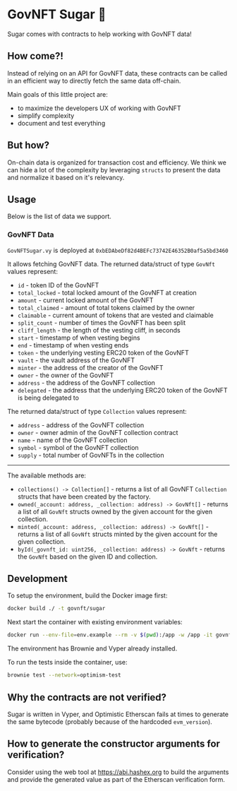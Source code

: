 # GovNFT Sugar 🍭

Sugar comes with contracts to help working with GovNFT data!

## How come?!

Instead of relying on an API for GovNFT data, these contracts
can be called in an efficient way to directly fetch the same data
off-chain.

Main goals of this little project are:
  * to maximize the developers UX of working with GovNFT
  * simplify complexity
  * document and test everything

## But how?

On-chain data is organized for transaction cost and efficiency. We think
we can hide a lot of the complexity by leveraging `structs` to present the data
and normalize it based on it's relevancy.

## Usage

Below is the list of data we support.

### GovNFT Data

`GovNFTSugar.vy` is deployed at `0xbEDAbeDf82d4BEFc73742E46352B0af5a5bd3460`

It allows fetching GovNFT data.
The returned data/struct of type `GovNft` values represent:

  * `id` - token ID of the GovNFT
  * `total_locked` - total locked amount of the GovNFT at creation
  * `amount` - current locked amount of the GovNFT
  * `total_claimed` - amount of total tokens claimed by the owner
  * `claimable` - current amount of tokens that are vested and claimable
  * `split_count` - number of times the GovNFT has been split
  * `cliff_length` - the length of the vesting cliff, in seconds
  * `start` - timestamp of when vesting begins
  * `end` - timestamp of when vesting ends
  * `token` - the underlying vesting ERC20 token of the GovNFT
  * `vault` - the vault address of the GovNFT
  * `minter` - the address of the creator of the GovNFT
  * `owner` - the owner of the GovNFT
  * `address` - the address of the GovNFT collection
  * `delegated` - the address that the underlying ERC20 token of the GovNFT is being delegated to

The returned data/struct of type `Collection` values represent:

  * `address` - address of the GovNFT collection
  * `owner` - owner admin of the GovNFT collection contract
  * `name` - name of the GovNFT collection
  * `symbol` - symbol of the GovNFT collection
  * `supply` - total number of GovNFTs in the collection

---

The available methods are:
 * `collections() -> Collection[]` - returns a list of all GovNFT `Collection` structs that have been created by the factory.
 * `owned(_account: address, _collection: address) -> GovNft[]` - returns a list of all `GovNft` structs owned by the given account for the given collection.
 * `minted(_account: address, _collection: address) -> GovNft[]` - returns a list of all `GovNft` structs minted by the given account for the given collection.
 * `byId(_govnft_id: uint256, _collection: address) -> GovNft` - returns the `GovNft` based on the given ID and collection.

## Development

To setup the environment, build the Docker image first:
```sh
docker build ./ -t govnft/sugar
```

Next start the container with existing environment variables:
```sh
docker run --env-file=env.example --rm -v $(pwd):/app -w /app -it govnft/sugar sh
```
The environment has Brownie and Vyper already installed.

To run the tests inside the container, use:
```sh
brownie test --network=optimism-test
```

## Why the contracts are not verified?

Sugar is written in Vyper, and Optimistic Etherscan fails at times to
generate the same bytecode (probably because of the hardcoded `evm_version`).

## How to generate the constructor arguments for verification?

Consider using the web tool at https://abi.hashex.org to build the arguments
and provide the generated value as part of the Etherscan verification form.
